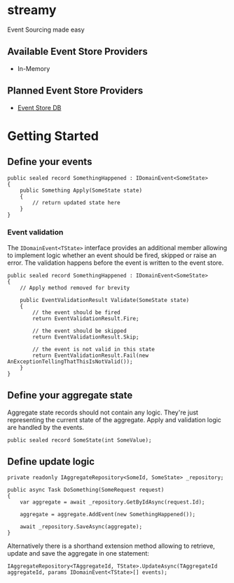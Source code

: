 # streamy
Event Sourcing made easy

## Available Event Store Providers

* In-Memory

## Planned Event Store Providers

* [Event Store DB](https://www.eventstore.com/)

# Getting Started

## Define your events

    public sealed record SomethingHappened : IDomainEvent<SomeState>
    {
        public Something Apply(SomeState state)
        {
            // return updated state here
        }
    }

### Event validation
The `IDomainEvent<TState>` interface provides an additional member allowing to implement logic whether an event should be fired, skipped or raise an error.
The validation happens before the event is written to the event store.

    public sealed record SomethingHappened : IDomainEvent<SomeState>
    {
        // Apply method removed for brevity

        public EventValidationResult Validate(SomeState state)
        {
            // the event should be fired
            return EventValidationResult.Fire;

            // the event should be skipped
            return EventValidationResult.Skip;

            // the event is not valid in this state
            return EventValidationResult.Fail(new AnExceptionTellingThatThisIsNotValid());
        }
    }

## Define your aggregate state

Aggregate state records should not contain any logic. They're just representing the current state of the aggregate.
Apply and validation logic are handled by the events.

    public sealed record SomeState(int SomeValue);

## Define update logic

    private readonly IAggregateRepository<SomeId, SomeState> _repository;

    public async Task DoSomething(SomeRequest request)
    {
        var aggregate = await _repository.GetByIdAsync(request.Id);

        aggregate = aggregate.AddEvent(new SomethingHappened());

        await _repository.SaveAsync(aggregate);
    }

Alternatively there is a shorthand extension method allowing to retrieve, update and save the aggregate in one statement:
    
    IAggregateRepository<TAggregateId, TState>.UpdateAsync(TAggregateId aggregateId, params IDomainEvent<TState>[] events);
        
